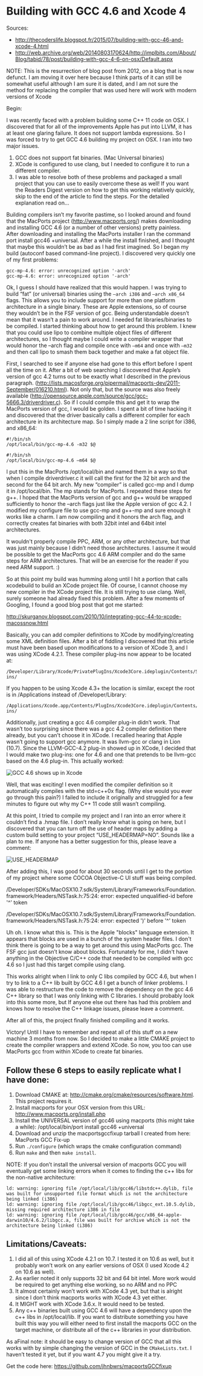 # Building with GCC 4.6 and Xcode 4

Sources:
- http://thecoderslife.blogspot.fr/2015/07/building-with-gcc-46-and-xcode-4.html
- http://web.archive.org/web/20140803170624/http://implbits.com/About/Blog/tabid/78/post/building-with-gcc-4-6-on-osx/Default.aspx


 NOTE: This is the resurrection of blog post from 2012, on a blog that is now defunct.   I am moving it over here because I think parts of it can still be somewhat useful although I am sure it is dated, and I am not sure the method for replacing the compiler that was used here will work with modern versions of Xcode

Begin:

I was recently faced with a problem building some C++ 11 code on OSX. I discovered that for all of the improvements Apple has put into LLVM, it has at least one glaring failure. It does not support lambda expressions. So I was forced to try to get GCC 4.6 building my project on OSX. I ran into two major issues.

1. GCC does not support fat binaries. (Mac Universal binaries)
2. XCode is configured to use clang, but I needed to configure it to run a different compiler.
3. I was able to resolve both of these problems and packaged a small project that you can use to easily overcome these as well!  If you want the Readers Digest version on how to get this working relatively quickly, skip to the end of the article to find the steps.  For the detailed explanation read on…


Building compilers isn’t my favorite pastime, so I looked around and found that the MacPorts project (http://www.macports.org/) makes downloading and installing GCC 4.6 (or a number of other versions) pretty painless.  
After downloading and installing the MacPorts installer I ran the command port install gcc46 +universal.    After a while the install finished, and I thought that maybe this wouldn’t be as bad as I had first imagined.  So I began my build (autoconf based command-line project). 
I discovered very quickly one of my first problems:

```
gcc-mp-4.6: error: unrecognized option '-arch'
gcc-mp-4.6: error: unrecognized option '-arch'
```

Ok, I guess I should have realized that this would happen.   I was trying to build “fat” (or universal) binaries using the `–arch i386` and `–arch x86_64` flags.  This allows you to include support for more than one platform architecture in a single binary. These are Apple extensions, so of course they wouldn’t be in the FSF version of gcc.  Being understandable doesn’t mean that it wasn’t a pain to work around.  I needed fat libraries/binaries to be compiled.  I started thinking about how to get around this problem.  I knew that you could use lipo to combine multiple object files of different architectures, so I thought maybe I could write a compiler wrapper that would honor the –arch flag and compile once with `–m64` and once with `–m32` and then call lipo to smash them back together and make a fat object file.

First, I searched to see if anyone else had gone to this effort before I spent all the time on it.  After a bit of web searching I discovered that Apple’s version of gcc 4.2 turns out to be exactly what I described in the previous paragraph. (http://lists.macosforge.org/pipermail/macports-dev/2011-September/016210.html).   Not only that, but the source was also freely available (http://opensource.apple.com/source/gcc/gcc-5666.3/driverdriver.c).  So if I could compile this and get it to wrap the MacPorts version of gcc, I would be golden.
I spent a bit of time hacking it and discovered that the driver basically calls a different compiler for each architecture in its architecture map.    So I simply made a 2 line script for i386, and x86_64:

```
#!/bin/sh
/opt/local/bin/gcc-mp-4.6 -m32 $@
```
```
#!/bin/sh
/opt/local/bin/gcc-mp-4.6 –m64 $@
```

I put this in the MacPorts /opt/local/bin and named them in a way so that when I compile driverdriver.c it will call the first for the 32 bit arch and the second for the 64 bit arch.    My new “compiler” is called gcc-mp and I dump it in /opt/local/bin.  The mp stands for MacPorts.
I repeated these steps for g++.  I hoped that the MacPorts version of gcc and g++ would be wrapped sufficiently to honor the –arch flags just like the Apple version of gcc 4.2.  I modified my configure file to use gcc-mp and g++-mp and sure enough it works like a charm.  I am now compiling and it honors the arch flag, and correctly creates fat binaries with both 32bit intel and 64bit intel architectures.

It wouldn't properly compile PPC, ARM, or any other architecture,  but that was just mainly because I didn’t need those architectures.  I assume it would be possible to get the MacPorts gcc 4.6 ARM compiler and do the same steps for ARM architectures.  That will be an exercise for the reader if you need ARM support. :)

So at this point my build was humming along until I hit a portion that calls xcodebuild to build an XCode project file.   Of course, I cannot choose my new compiler in the XCode project file.  It is still trying to use clang.  Well, surely someone had already fixed this problem.  After a few moments of Googling, I found a good blog post that got me started:

http://skurganov.blogspot.com/2010/10/integrating-gcc-44-to-xcode-macossnow.html

Basically, you can add compiler definitions to XCode by modifying/creating some XML definition files.  After a bit of fiddling I discovered that this article must have been based upon modifications to a version of XCode 3, and I was using XCode 4.2.1. These compiler plug-ins now appear to be located at:

```
/Developer/Library/Xcode/PrivatePlugIns/Xcode3Core.ideplugin/Contents/SharedSupport/Developer/Library/Xcode/Plug-ins/
```

If you happen to be using Xcode 4.3+ the location is similar, except the root is in /Applications instead of /Developer/Library:

```
/Applications/Xcode.app/Contents/PlugIns/Xcode3Core.ideplugin/Contents/SharedSupport/Developer/Library/Xcode/Plug-ins/
```

Additionally, just creating a gcc 4.6 compiler plug-in didn’t work.  That wasn’t too surprising since there was a gcc 4.2 compiler definition there already, but you can't choose it in XCode.   I recalled hearing that Apple wasn’t going to support gcc anymore.  It was llvm-gcc or clang in Lion (10.7).  Since the LLVM-GCC-4.2 plug-in showed up in XCode, I decided that I would make two plug-ins: one for 4.6 and one that pretends to be llvm-gcc based on the 4.6 plug-in.  This actually worked:

![GCC 4.6 shows up in Xcode](http://web.archive.org/web/20140803170624im_/http://implbits.com/Portals/0/MacportsGCC_SS.png)

 Well, that was exciting!  I even modified the compiler definition so it automatically compiles with the std=c++0x flag. (Why else would you ever go through this pain?)   I failed to include it originally and struggled for a few minutes to figure out why my C++ 11 code still wasn’t compiling.

At this point, I tried to compile my project and I ran into an error where it couldn’t find a .hmap file.  I don’t really know what is going on here, but I discovered that you can turn off the use of header maps by adding a custom build setting to your project “USE_HEADERMAP=NO”.  Sounds like a plan to me.  If anyone has a better suggestion for this, please leave a comment:

![USE_HEADERMAP](http://web.archive.org/web/20140803170624im_/http://implbits.com/Portals/0/img/HeaderMap.png)

After adding this, I was good for about 30 seconds until I get to the portion of my project where some COCOA Objective-C UI stuff was being compiled.

/Developer/SDKs/MacOSX10.7.sdk/System/Library/Frameworks/Foundation.framework/Headers/NSTask.h:75:24: error: expected unqualified-id before '^' token

/Developer/SDKs/MacOSX10.7.sdk/System/Library/Frameworks/Foundation.framework/Headers/NSTask.h:75:24: error: expected ')' before '^' token 

Uh oh.  I know what this is.  This is the Apple "blocks" language extension.  It appears that blocks are used in a bunch of the system header files.  I don't think there is going to be a way to get around this using MacPorts gcc.  The FSF gcc just doesn’t know about blocks.  Fortunately for me, I didn't have anything in the Objective C/C++ code that needed to be compiled with gcc 4.6 so I just had this target compile using clang. 

This works alright when I link to only C libs compiled by GCC 4.6, but when I try to link to a C++ lib built by GCC 4.6 I get a bunch of linker problems.  I was able to restructure the code to remove the dependency on the gcc 4.6 C++ library so that I was only linking with C libraries.  I should probably look into this some more, but If anyone else out there has had this problem and knows how to resolve the C++ linkage issues, please leave a comment.

After all of this, the project finally finished compiling and it works. 

Victory!  Until I have to remember and repeat all of this stuff on a new machine 3 months from now.   So I decided to make a little CMAKE project to create the compiler wrappers and extend XCode.  So now, you too can use MacPorts gcc from within XCode to create fat binaries.

## Follow these 6 steps to easily replicate what I have done:

1. Download CMAKE at: http://cmake.org/cmake/resources/software.html. This project requires it.
2. Install macports for your OSX version from this URL:  http://www.macports.org/install.php
3. Install the UNIVERSAL version of gcc46 using macports (this might take a while):
    /opt/local/bin/port install gcc46 +universal
4. Download and unzip the macportsgccfixup tarball I created from here: MacPorts GCC Fix-up
5. Run `./configure` (which wraps the cmake configuration command)
6. Run `make` and then `make install`. 

NOTE:  If you don’t install the universal version of macports GCC you will eventually get some linking errors when it comes to finding the c++ libs for the non-native architecture:
```
ld: warning: ignoring file /opt/local/lib/gcc46/libstdc++.dylib, file was built for unsupported file format which is not the architecture being linked (i386)
ld: warning: ignoring file /opt/local/lib/gcc46/libgcc_ext.10.5.dylib, missing required architecture i386 in file
ld: warning: ignoring file /opt/local/lib/gcc46/gcc/x86_64-apple-darwin10/4.6.2/libgcc.a, file was built for archive which is not the architecture being linked (i386)
```

## Limitations/Caveats:

1. I did all of this using XCode 4.2.1 on 10.7.  I tested it on 10.6 as well, but it probably won’t work on any earlier versions of OSX (I used Xcode 4.2 on 10.6 as well).
2. As earlier noted it only supports 32 bit and 64 bit intel.  More work would be required to get anything else working, so no ARM and no PPC
3. It almost certainly won’t work with XCode 4.3 yet, but that is alright since I don’t think macports works with XCode 4.3 yet either.
4. It MIGHT work with XCode 3.6.x.  It would need to be tested.
5. Any c++ binaries built using GCC 4.6 will have a dependency upon the c++ libs in /opt/local/lib.  If you want to distribute something you have built this way you will either need to first install the macports GCC on the target machine, or distribute all of the c++ libraries in your distribution.

As aFinal note: it should be easy to change version of GCC that all this works with by simple changing the version of GCC in the `CMakeLists.txt`.  I haven’t tested it yet, but if you want 4.7 you might give it a try.

Get the code here:  https://github.com/jhnbwrs/macportsGCCfixup

